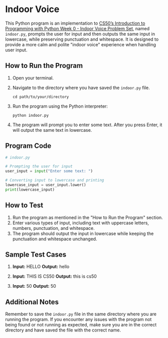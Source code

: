 # Indoor Voice

This Python program is an implementation to [CS50’s Introduction to Programming with Python Week 0 - Indoor Voice Problem Set](https://cs50.harvard.edu/python/2022/psets/0/indoor/), named `indoor.py`, prompts the user for input and then outputs the same input in lowercase, while preserving punctuation and whitespace. It is designed to provide a more calm and polite "indoor voice" experience when handling user input.

## How to Run the Program

1. Open your terminal.
2. Navigate to the directory where you have saved the `indoor.py` file.

   ```
   cd path/to/your/directory
   ```

3. Run the program using the Python interpreter:

   ```
   python indoor.py
   ```

4. The program will prompt you to enter some text. After you press Enter, it will output the same text in lowercase.

## Program Code

```python
# indoor.py

# Prompting the user for input
user_input = input("Enter some text: ")

# Converting input to lowercase and printing
lowercase_input = user_input.lower()
print(lowercase_input)

```

## How to Test

1. Run the program as mentioned in the "How to Run the Program" section.
2. Enter various types of input, including text with uppercase letters, numbers, punctuation, and whitespace.
3. The program should output the input in lowercase while keeping the punctuation and whitespace unchanged.

## Sample Test Cases

1. **Input:** HELLO
   **Output:** hello

2. **Input:** THIS IS CS50
   **Output:** this is cs50

3. **Input:** 50
   **Output:** 50

## Additional Notes

Remember to save the `indoor.py` file in the same directory where you are running the program. If you encounter any issues with the program not being found or not running as expected, make sure you are in the correct directory and have saved the file with the correct name.

